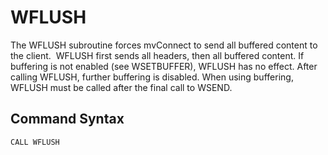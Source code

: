 # WFLUSH

<PageHeader />

The WFLUSH subroutine forces mvConnect to send all buffered content to the client.  WFLUSH first sends all headers, then all buffered content. If buffering is not enabled (see WSETBUFFER), WFLUSH has no effect. After calling WFLUSH, further buffering is disabled. When using buffering, WFLUSH must be called after the final call to WSEND.

## Command Syntax

```
CALL WFLUSH
```

<PageFooter />
